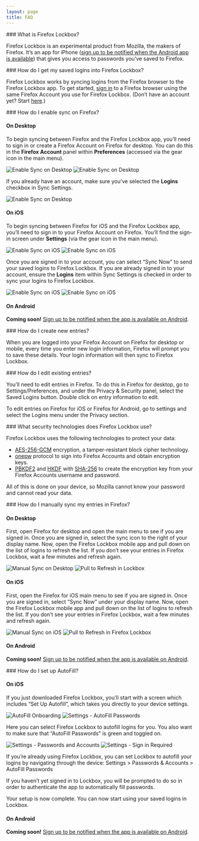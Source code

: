 ```yaml
---
layout: page
title: FAQ
---
```


<a id="top">
### What is Firefox Lockbox?

Firefox Lockbox is an experimental product from Mozilla, the makers of Firefox. It’s an app for iPhone ([sign up to be notified when the Android app is available](https://goo.gl/forms/ZwLIfHSGLrYcM6k83)) that gives you access to passwords you’ve saved to Firefox.  

<a id="how-do-i-use-firefox-lockbox">
### How do I get my saved logins into Firefox Lockbox?

Firefox Lockbox works by syncing logins from the Firefox browser to the Firefox Lockbox app. To get started, [sign in](#how-do-i-enable-sync-on-firefox) to a Firefox browser using the same Firefox Account you use for Firefox Lockbox. (Don’t have an account yet? Start [here](https://accounts.firefox.com/signup).)

<a id="how-do-i-enable-sync-on-firefox">
### How do I enable sync on Firefox?

#### On Desktop

To begin syncing between Firefox and the Firefox Lockbox app, you’ll need to sign in or create a Firefox Account on Firefox for desktop. You can do this in the **Firefox Account** panel within **Preferences** (accessed via the gear icon in the main menu).

<div class="image-grid">
  <img src="/assets/images/faq/sync-desktop-1.png" alt="Enable Sync on Desktop" />
  <img src="/assets/images/faq/sync-desktop-2.png" alt="Enable Sync on Desktop" />
</div>

If you already have an account, make sure you’ve selected the **Logins** checkbox in Sync Settings.

<div class="image-grid full">
  <img src="/assets/images/faq/sync-desktop-3.png" alt="Enable Sync on Desktop" />
</div>

#### On iOS

To begin syncing between Firefox for iOS and the Firefox Lockbox app, you’ll need to sign in to your Firefox Account on Firefox. You’ll find the sign-in screen under **Settings** (via the gear icon in the main menu).

<div class="image-grid">
  <img src="/assets/images/faq/sync-ios-1.png" alt="Enable Sync on iOS" />
  <img src="/assets/images/faq/sync-ios-2.png" alt="Enable Sync on iOS" />
</div>

Once you are signed in to your account, you can select “Sync Now” to send your saved logins to Firefox Lockbox. If you are already signed in to your account, ensure the **Logins** item within Sync Settings is checked in order to sync your logins to Firefox Lockbox.

<div class="image-grid">
  <img src="/assets/images/faq/sync-ios-3.png" alt="Enable Sync on iOS" />
  <img src="/assets/images/faq/sync-ios-4.png" alt="Enable Sync on iOS" />
</div>

#### On Android

**Coming soon!** [Sign up to be notified when the app is available on Android](https://goo.gl/forms/ZwLIfHSGLrYcM6k83).

<a id="how-do-i-create-new-entries">
### How do I create new entries?

When you are logged into your Firefox Account on Firefox for desktop or mobile, every time you enter new login information, Firefox will prompt you to save these details. Your login information will then sync to Firefox Lockbox.

<a id="how-do-i-edit-existing-entries">
### How do I edit existing entries?

You’ll need to edit entries in Firefox. To do this in Firefox for desktop, go to Settings/Preferences, and under the Privacy & Security panel, select the Saved Logins button. Double click on entry information to edit.

To edit entries on Firefox for iOS or Firefox for Android, go to settings and select the Logins menu under the Privacy section.

<a id="what-security-technology-does-firefox-lockbox-use">
### What security technologies does Firefox Lockbox use?

Firefox Lockbox uses the following technologies to protect your data:

* [AES-256-GCM](https://en.wikipedia.org/wiki/Galois/Counter_Mode) encryption, a tamper-resistant block cipher technology.
* [onepw](https://github.com/mozilla/fxa-auth-server/wiki/onepw-protocol) protocol to sign into Firefox Accounts and obtain encryption keys.
* [PBKDF2](https://en.wikipedia.org/wiki/PBKDF2) and [HKDF](https://en.wikipedia.org/wiki/HKDF) with [SHA-256](https://en.wikipedia.org/wiki/SHA-2) to create the encryption key from your Firefox Accounts username and password.

All of this is done on your device, so Mozilla cannot know your password and cannot read your data.

<a id="how-do-i-manually-sync-my-entries-in-firefox">
### How do I manually sync my entries in Firefox?

#### On Desktop

First, open Firefox for desktop and open the main menu to see if you are signed in. Once you are signed in, select the sync icon to the right of your display name. Now, open the Firefox Lockbox mobile app and pull down on the list of logins to refresh the list. If you don’t see your entries in Firefox Lockbox, wait a few minutes and refresh again.

<div class="image-grid">
  <img src="/assets/images/faq/manual-sync-desktop.png" alt="Manual Sync on Desktop" />
  <img src="/assets/images/faq/manual-sync-refresh.png" alt="Pull to Refresh in Lockbox" />
</div>

#### On iOS

First, open the Firefox for iOS main menu to see if you are signed in. Once you are signed in, select “Sync Now” under your display name. Now, open the Firefox Lockbox mobile app and pull down on the list of logins to refresh the list. If you don’t see your entries in Firefox Lockbox, wait a few minutes and refresh again.

<div class="image-grid">
  <img src="/assets/images/faq/manual-sync-ios.png" alt="Manual Sync on iOS" />
  <img src="/assets/images/faq/manual-sync-refresh.png" alt="Pull to Refresh in Firefox Lockbox" />
</div>

#### On Android

**Coming soon!** [Sign up to be notified when the app is available on Android](https://goo.gl/forms/ZwLIfHSGLrYcM6k83).

<a id="how-do-i-set-up-autofill">
### How do I set up AutoFill?

#### On iOS

If you just downloaded Firefox Lockbox, you’ll start with a screen which includes “Set Up Autofill”, which takes you directly to your device settings.

<div class="image-grid">
  <img src="/assets/images/faq/autofill-onboarding.png" alt="AutoFill Onboarding" />
  <img src="/assets/images/faq/autofill-settings.png" alt="Settings - AutoFill Passwords" />
</div>

Here you can select Firefox Lockbox to autofill logins for you. You also want to make sure that “AutoFill Passwords” is green and toggled on.

<div class="image-grid">
  <img src="/assets/images/faq/autofill-password-settings.png" alt="Settings - Passwords and Accounts" />
  <img src="/assets/images/faq/autofill-signin.png" alt="Settings - Sign in Required" />
</div>

If you’re already using Firefox Lockbox, you can set Lockbox to autofill your logins by navigating through the device: Settings > Passwords & Accounts > AutoFill Passwords

If you haven’t yet signed in to Lockbox, you will be prompted to do so in order to authenticate the app to automatically fill passwords.

Your setup is now complete. You can now start using your saved logins in Lockbox.

#### On Android

**Coming soon!** [Sign up to be notified when the app is available on Android](https://goo.gl/forms/ZwLIfHSGLrYcM6k83).
